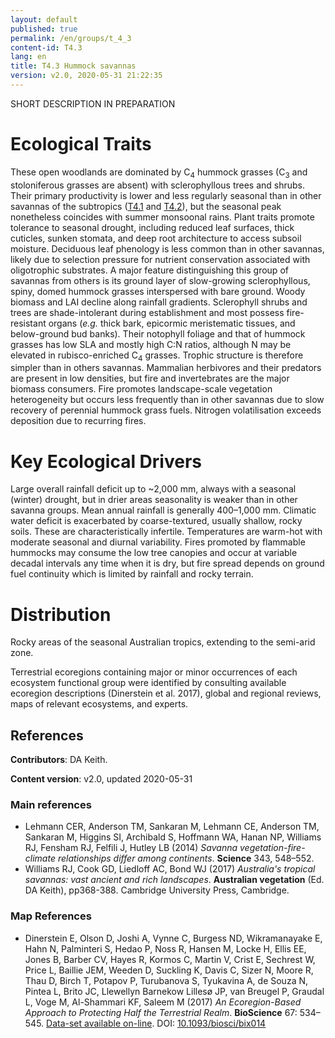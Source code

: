 ```yaml
---
layout: default
published: true
permalink: /en/groups/t_4_3
content-id: T4.3
lang: en
title: T4.3 Hummock savannas
version: v2.0, 2020-05-31 21:22:35
---
```


SHORT DESCRIPTION IN PREPARATION

# Ecological Traits
 
These open woodlands are dominated by C<sub>4</sub> hummock grasses (C<sub>3</sub> and stoloniferous grasses are absent) with sclerophyllous trees and shrubs. Their primary productivity is lower and less regularly seasonal than in other savannas of the subtropics ([T4.1](/explore/groups/T4.1) and [T4.2](/explore/groups/T4.2)), but the seasonal peak nonetheless coincides with summer monsoonal rains. Plant traits promote tolerance to seasonal drought, including reduced leaf surfaces, thick cuticles, sunken stomata, and deep root architecture to access subsoil moisture. Deciduous leaf phenology is less common than in other savannas, likely due to selection pressure for nutrient conservation associated with oligotrophic substrates. A major feature distinguishing this group of savannas from others is its ground layer of slow-growing sclerophyllous, spiny, domed hummock grasses interspersed with bare ground. Woody biomass and LAI decline along rainfall gradients. Sclerophyll shrubs and trees are shade-intolerant during establishment and most possess fire-resistant organs (<i>e.g.</i> thick bark, epicormic meristematic tissues, and below-ground bud banks). Their notophyll foliage and that of hummock grasses has low SLA and mostly high C:N ratios, although N may be elevated in rubisco-enriched C<sub>4</sub> grasses. Trophic structure is therefore simpler than in others savannas. Mammalian herbivores and their predators are present in low densities, but fire and invertebrates are the major biomass consumers. Fire promotes landscape-scale vegetation heterogeneity but occurs less frequently than in other savannas due to slow recovery of perennial hummock grass fuels. Nitrogen volatilisation exceeds deposition due to recurring fires. 
 
# Key Ecological Drivers
 
Large overall rainfall deficit up to ~2,000 mm, always with a seasonal (winter) drought, but in drier areas seasonality is weaker than in other savanna groups. Mean annual rainfall is generally 400–1,000 mm. Climatic water deficit is exacerbated by coarse-textured, usually shallow, rocky soils. These are characteristically infertile. Temperatures are warm-hot with moderate seasonal and diurnal variability. Fires promoted by flammable hummocks may consume the low tree canopies and occur at variable decadal intervals any time when it is dry, but fire spread depends on ground fuel continuity which is limited by rainfall and rocky terrain.
 
# Distribution
 
Rocky areas of the seasonal Australian tropics, extending to the semi-arid zone.

Terrestrial ecoregions containing major or minor occurrences of each ecosystem functional group were identified by consulting available ecoregion descriptions (Dinerstein et al. 2017), global and regional reviews, maps of relevant ecosystems, and experts.

## References

**Contributors**: DA Keith.

**Content version**: v2.0, updated 2020-05-31

### Main references
* Lehmann CER, Anderson TM, Sankaran M, Lehmann CE, Anderson TM, Sankaran M, Higgins SI, Archibald S, Hoffmann WA, Hanan NP, Williams RJ, Fensham RJ, Felfili J, Hutley LB (2014) *Savanna vegetation-fire-climate relationships differ among continents*. **Science** 343, 548–552.
* Williams RJ, Cook GD, Liedloff AC, Bond WJ  (2017) *Australia's tropical savannas: vast ancient and rich landscapes*. **Australian vegetation** (Ed. DA Keith), pp368-388. Cambridge University Press, Cambridge.

### Map References
* Dinerstein E, Olson D, Joshi A, Vynne C, Burgess ND, Wikramanayake E, Hahn N, Palminteri S, Hedao P, Noss R, Hansen M, Locke H, Ellis EE, Jones B, Barber CV, Hayes R, Kormos C, Martin V, Crist E, Sechrest W, Price L, Baillie JEM, Weeden D, Suckling K, Davis C, Sizer N, Moore R, Thau D, Birch T, Potapov P, Turubanova S, Tyukavina A, de Souza N, Pintea L, Brito JC, Llewellyn Barnekow Lillesø JP, van Breugel P, Graudal L, Voge M, Al-Shammari KF, Saleem M  (2017) *An Ecoregion-Based Approach to Protecting Half the Terrestrial Realm*. **BioScience** 67: 534–545. [Data-set available on-line](https://ecoregions2017.appspot.com/). DOI: [10.1093/biosci/bix014](http://doi.org/10.1093/biosci/bix014)


